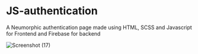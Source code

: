 # JS-authentication
A Neumorphic authentication page made using HTML, SCSS and Javascript for Frontend and Firebase for backend

![Screenshot (17)](https://user-images.githubusercontent.com/78314165/151649847-8bef06c5-e044-4e31-9af0-f9e85b99b63b.png)

